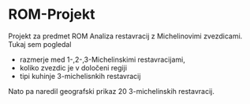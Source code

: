 # ROM-Projekt
Projekt za predmet ROM 
Analiza restavracij z Michelinovimi zvezdicami. Tukaj sem pogledal 
  - razmerje med 1-,2-,3-Michelinskimi restavracijami, 
  - koliko zvezdic je v določeni regiji
  - tipi kuhinje 3-michelisnkih restavracij
 
 Nato pa naredil geografski prikaz 20 3-michelinskih restavracij.
